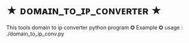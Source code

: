 # ★ ᴅᴏᴍᴀɪɴ_ᴛᴏ_ɪᴘ_ᴄᴏɴᴠᴇʀᴛᴇʀ ★
This tools domain to ip converter python program
✪ Example ✪
usage : ./domain_to_ip_conv.py
